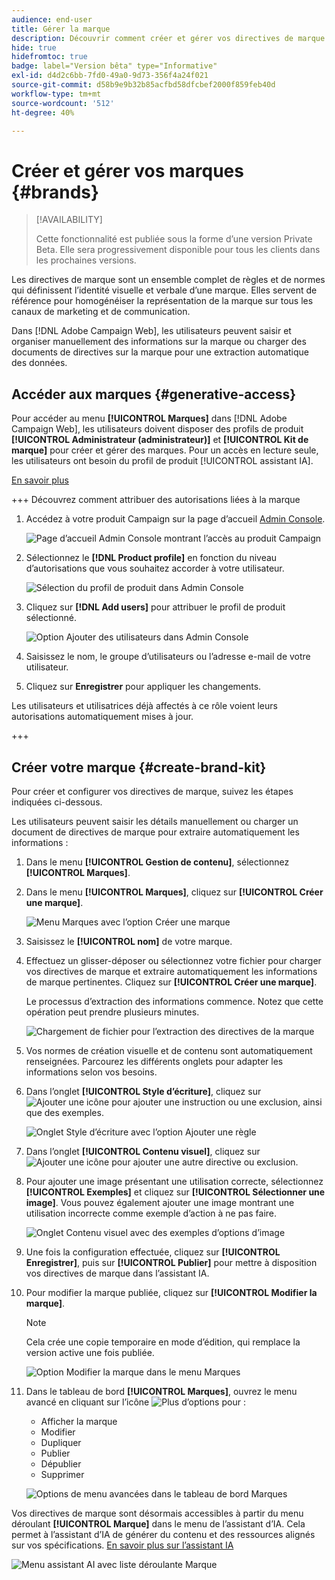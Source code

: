 ```yaml
---
audience: end-user
title: Gérer la marque
description: Découvrir comment créer et gérer vos directives de marque
hide: true
hidefromtoc: true
badge: label="Version bêta" type="Informative"
exl-id: d4d2c6bb-7fd0-49a0-9d73-356f4a24f021
source-git-commit: d58b9e9b32b85acfbd58dfcbef2000f859feb40d
workflow-type: tm+mt
source-wordcount: '512'
ht-degree: 40%

---
```


# Créer et gérer vos marques {#brands}

>[!AVAILABILITY]
>
>Cette fonctionnalité est publiée sous la forme d’une version Private Beta. Elle sera progressivement disponible pour tous les clients dans les prochaines versions.

Les directives de marque sont un ensemble complet de règles et de normes qui définissent l’identité visuelle et verbale d’une marque. Elles servent de référence pour homogénéiser la représentation de la marque sur tous les canaux de marketing et de communication.

Dans [!DNL Adobe Campaign Web], les utilisateurs peuvent saisir et organiser manuellement des informations sur la marque ou charger des documents de directives sur la marque pour une extraction automatique des données.

## Accéder aux marques {#generative-access}

Pour accéder au menu **[!UICONTROL Marques]** dans [!DNL Adobe Campaign Web], les utilisateurs doivent disposer des profils de produit **[!UICONTROL Administrateur (administrateur)]** et **[!UICONTROL Kit de marque]** pour créer et gérer des marques. Pour un accès en lecture seule, les utilisateurs ont besoin du profil de produit [!UICONTROL assistant IA].

[En savoir plus](https://experienceleague.adobe.com/fr/docs/campaign/campaign-v8/admin/permissions/manage-permissions)

+++ Découvrez comment attribuer des autorisations liées à la marque

1. Accédez à votre produit Campaign sur la page d’accueil [Admin Console](https://adminconsole.adobe.com/enterprise).

   ![Page d’accueil Admin Console montrant l’accès au produit Campaign](assets/brands_admin_1.png)

1. Sélectionnez le **[!DNL Product profile]** en fonction du niveau d’autorisations que vous souhaitez accorder à votre utilisateur.

   ![Sélection du profil de produit dans Admin Console](assets/brands_admin_2.png)

1. Cliquez sur **[!DNL Add users]** pour attribuer le profil de produit sélectionné.

   ![Option Ajouter des utilisateurs dans Admin Console](assets/brands_admin_3.png)

1. Saisissez le nom, le groupe d’utilisateurs ou l’adresse e-mail de votre utilisateur.

1. Cliquez sur **Enregistrer** pour appliquer les changements.

Les utilisateurs et utilisatrices déjà affectés à ce rôle voient leurs autorisations automatiquement mises à jour.

+++

## Créer votre marque {#create-brand-kit}

Pour créer et configurer vos directives de marque, suivez les étapes indiquées ci-dessous.

Les utilisateurs peuvent saisir les détails manuellement ou charger un document de directives de marque pour extraire automatiquement les informations :

1. Dans le menu **[!UICONTROL Gestion de contenu]**, sélectionnez **[!UICONTROL Marques]**.

1. Dans le menu **[!UICONTROL Marques]**, cliquez sur **[!UICONTROL Créer une marque]**.

   ![Menu Marques avec l’option Créer une marque](assets/brands_1.png)

1. Saisissez le **[!UICONTROL nom]** de votre marque.

1. Effectuez un glisser-déposer ou sélectionnez votre fichier pour charger vos directives de marque et extraire automatiquement les informations de marque pertinentes. Cliquez sur **[!UICONTROL Créer une marque]**.

   Le processus d’extraction des informations commence. Notez que cette opération peut prendre plusieurs minutes.

   ![Chargement de fichier pour l’extraction des directives de la marque](assets/brands_7.png)

1. Vos normes de création visuelle et de contenu sont automatiquement renseignées. Parcourez les différents onglets pour adapter les informations selon vos besoins.

1. Dans l’onglet **[!UICONTROL Style d’écriture]**, cliquez sur ![Ajouter une icône](assets/do-not-localize/Smock_Add_18_N.svg) pour ajouter une instruction ou une exclusion, ainsi que des exemples.

   ![Onglet Style d’écriture avec l’option Ajouter une règle](assets/brands_2.png)

1. Dans l’onglet **[!UICONTROL Contenu visuel]**, cliquez sur ![Ajouter une icône](assets/do-not-localize/Smock_Add_18_N.svg) pour ajouter une autre directive ou exclusion.

1. Pour ajouter une image présentant une utilisation correcte, sélectionnez **[!UICONTROL Exemples]** et cliquez sur **[!UICONTROL Sélectionner une image]**. Vous pouvez également ajouter une image montrant une utilisation incorrecte comme exemple d’action à ne pas faire.

   ![Onglet Contenu visuel avec des exemples d’options d’image](assets/brands_3.png)

1. Une fois la configuration effectuée, cliquez sur **[!UICONTROL Enregistrer]**, puis sur **[!UICONTROL Publier]** pour mettre à disposition vos directives de marque dans l’assistant IA.

1. Pour modifier la marque publiée, cliquez sur **[!UICONTROL Modifier la marque]**.

   >[!NOTE]
   >
   >Cela crée une copie temporaire en mode d’édition, qui remplace la version active une fois publiée.

   ![Option Modifier la marque dans le menu Marques](assets/brands_4.png)

1. Dans le tableau de bord **[!UICONTROL Marques]**, ouvrez le menu avancé en cliquant sur l’icône ![Plus d’options](assets/do-not-localize/Smock_More_18_N.svg) pour :

   * Afficher la marque
   * Modifier
   * Dupliquer
   * Publier
   * Dépublier
   * Supprimer

   ![Options de menu avancées dans le tableau de bord Marques](assets/brands_5.png)

Vos directives de marque sont désormais accessibles à partir du menu déroulant **[!UICONTROL Marque]** dans le menu de l’assistant d’IA. Cela permet à l’assistant d’IA de générer du contenu et des ressources alignés sur vos spécifications. [En savoir plus sur l’assistant IA](../email/generative-gs.md)

![Menu assistant AI avec liste déroulante Marque](assets/brands_6.png)
